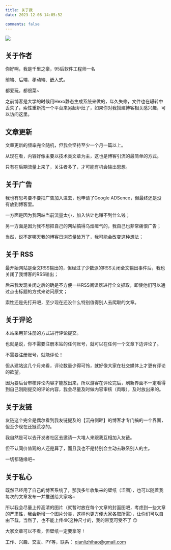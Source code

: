 ```yaml
---
title: 关于我
date: 2023-12-08 14:05:52

comments: false
---
```


![](upload/26e2baddafcc19b1c5d9c6ff5aee3bad_2_3_art-ovcl.jpg)

## 关于作者

你好啊，我是千里之豪，95后软件工程师一名

前端、后端、移动端、嵌入式。

都爱玩，都很菜~

之前博客是大学的时候用Hexo静态生成系统来做的，年久失修，文件也在辗转中丢失了，索性重新找一个平台来另起炉灶了，如果你对我搭建博客相关感兴趣，可以访问这里。

## 文章更新

文章更新的频率完全随机，但我会坚持至少一个月一篇以上。

从现在看，内容好像主要以技术类文章为主，这也是博客引流的最简单的方式。

只有在后期流量上来了，关注者多了，才可能有机会输出思想。

## 关于广告

我也有思考要不要把广告加入进去，也申请了Google ADSence，但最终还是没有放到博客里。

一方面是因为我网站当前流量太小，加入估计也赚不到什么钱；

另一方面是因为我不想把自己的网站搞得乌烟瘴气的，我自己也非常痛恨广告；

当然，说不定哪天我的博客日浏览量破万了，我可能会改变这种想法；

## 关于 RSS

最开始网站是全文RSS输出的，但经过了少数派的RSS关闭全文输出事件后，我也关闭了我博客的RSS输出；

后来我发现关闭之后的确是不方便一些RSS阅读器进行全文抓取，即使他们可以通过点击标题的方式来访问原文；

索性还是先打开吧，至少现在还没什么特别值得别人去爬取的文章。

## 关于评论

本站采用非注册的方式进行评论提交。

也就是说，你不需要注册本站的任何账号，就可以在任何一个文章下边评论了。

不需要注册账号，就能评论！

但从建站这几个月来看，评论数量少得可怜，就好像大家在社交媒体上才更有评论的欲望。

因为要后台审核评论内容才能放出来，所以游客在评论完后，刷新界面不一定看得到自己刚刚提交的评论内容，我会尽量及时做内容审核（肉眼），及时放出来的。

## 关于友链

友链这个完全是偶尔看到我友链提及的【沉舟侧畔】的博客才专门搞的一个界面，但至少现在还挺荒凉的。

我自然是可以去开发者社区去邀请一大堆人来跟我互相加入友链。

但不认同价值观的人还是算了，而且我也不是特别会主动去联系别人的主。

一切都随缘吧~

## 关于私心

既然已经用了自己的博客系统了，那我多年收集来的壁纸（涩图），也可以随着我每次的文章发布一并推送给大家咯~

所以我会尽量上传高清的图片（就暂时放在每个文章的封面图吧，考虑到一些文章的严肃性，我会新增一个图片分类，这样也更方便大家各取所需），让你们可以自由下载，当然了，也不能上传4K这种尺寸的，我的带宽可受不了 😏

大家文章可以不看，但壁纸一定要拿呀！

工作、兴趣、交友、PY等，联系： qianlizhihao@gmail.com